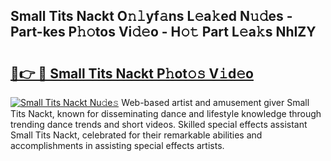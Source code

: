 ## Small Tits Nackt O𝚗𝚕yf𝚊ns L𝚎a𝚔ed N𝚞𝚍es - Part-kes P𝚑𝚘tos Vi𝚍𝚎o - H𝚘𝚝 Part L𝚎a𝚔s NhIZY

# <h2><a href="http://kf0t2mh.oniu.top/?m=Small+Tits+Nackt">🔗👉 🔴 Small Tits Nackt P𝚑ot𝚘𝚜 V𝚒d𝚎o</a></h2>

[![Small Tits Nackt Nu𝚍e𝚜](https://i.imgur.com/0qMVB7G.gif)](http://kf0t2mh.oniu.top/?m=Small+Tits+Nackt)
Web-based artist and amusement giver Small Tits Nackt, known for disseminating dance and lifestyle knowledge through trending dance trends and short videos. Skilled special effects assistant Small Tits Nackt, celebrated for their remarkable abilities and accomplishments in assisting special effects artists.  
